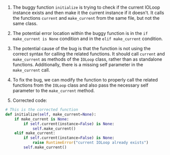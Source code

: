 1. The buggy function `initialize` is trying to check if the current IOLoop instance exists and then make it the current instance if it doesn't. It calls the functions `current` and `make_current` from the same file, but not the same class.

2. The potential error location within the buggy function is in the `if make_current is None` condition and in the `elif make_current` condition.

3. The potential cause of the bug is that the function is not using the correct syntax for calling the related functions. It should call `current` and `make_current` as methods of the `IOLoop` class, rather than as standalone functions. Additionally, there is a missing self parameter in the `make_current` call.

4. To fix the bug, we can modify the function to properly call the related functions from the `IOLoop` class and also pass the necessary self parameter to the `make_current` method.

5. Corrected code:
```python
# This is the corrected function
def initialize(self, make_current=None):
    if make_current is None:
        if self.current(instance=False) is None:
            self.make_current()
    elif make_current:
        if self.current(instance=False) is None:
            raise RuntimeError("current IOLoop already exists")
        self.make_current()
```